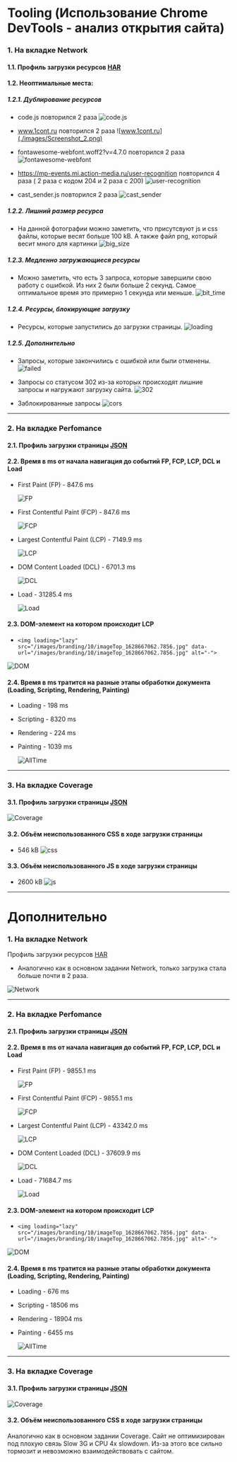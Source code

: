 # Tooling (Использование Chrome DevTools - анализ открытия сайта)

### 1. На вкладке Network

#### 1.1. Профиль загрузки ресурсов [HAR](./files/www.gd.ru.har)

#### 1.2. Неоптимальные места:

##### 1.2.1. Дублирование ресурсов

- code.js повторился 2 раза
  ![code.js](./images/Screenshot_1.png)

- www.1cont.ru повторился 2 раза
  ![www.1cont.ru](./images/Screenshot_2.png)

- fontawesome-webfont.woff2?v=4.7.0 повторился 2 раза
  ![fontawesome-webfont](./images/Screenshot_3.png)

- https://mp-events.mi.action-media.ru/user-recognition повторился 4 раза ( 2 раза с кодом 204 и 2 раза с 200)
  ![user-recognition](./images/Screenshot_4.png)

- cast_sender.js повторился 2 раза
  ![cast_sender](./images/Screenshot_5.png)

##### 1.2.2. Лишний размер ресурса

- На данной фотографии можно заметить, что присутсвуют js и css файлы, которые весят больше 100 kB. А также файл png, который весит много для картинки
  ![big_size](./images/Screenshot_6.png)

##### 1.2.3. Медленно загружающиеся ресурсы

- Можно заметить, что есть 3 запроса, которые завершили свою работу с ошибкой. Из них 2 были больше 2 секунд. Самое оптимальное время это примерно 1 секунда или меньше.
  ![bit_time](./images/Screenshot_7.png)

##### 1.2.4. Ресурсы, блокирующие загрузку

- Ресурсы, которые запустились до загрузки страницы.
  ![loading](./images/Screenshot_11.png)

##### 1.2.5. Дополнительно

- Запросы, которые закончились с ошибкой или были отменены.
  ![failed](./images/Screenshot_8.png)

- Запросы со статусом 302 из-за которых происходят лишние запросы и нагружают загрузку сайта.
  ![302](./images/Screenshot_9.png)

- Заблокированные запросы
  ![cors](./images/Screenshot_10.png)

---

### 2. На вкладке Perfomance

#### 2.1. Профиль загрузки страницы [JSON](./files/Trace-20230616T145622.json)

#### 2.2. Время в ms от начала навигация до событий FP, FCP, LCP, DCL и Load

- First Paint (FP) - 847.6 ms

  ![FP](./images/Screenshot_12.png)

- First Contentful Paint (FCP) - 847.6 ms

  ![FCP](./images/Screenshot_13.png)

- Largest Contentful Paint (LCP) - 7149.9 ms

  ![LCP](./images/Screenshot_14.png)

- DOM Content Loaded (DCL) - 6701.3 ms

  ![DCL](./images/Screenshot_15.png)

- Load - 31285.4 ms

  ![Load](./images/Screenshot_16.png)

#### 2.3. DOM-элемент на котором происходит LCP

- `<img loading="lazy" src="/images/branding/10/imageTop_1628667062.7856.jpg" data-url="/images/branding/10/imageTop_1628667062.7856.jpg" alt="-">`

![DOM](./images/Screenshot_17.png)

#### 2.4. Время в ms тратится на разные этапы обработки документа (Loading, Scripting, Rendering, Painting)

- Loading - 198 ms
- Scripting - 8320 ms
- Rendering - 224 ms
- Painting - 1039 ms

  ![AllTime](./images/Screenshot_18.png)

---

### 3. На вкладке Coverage

#### 3.1. Профиль загрузки страницы [JSON](./files/Coverage-20230616T152545.json)

![Coverage](./images/Screenshot_19.png)

#### 3.2. Объём неиспользованного CSS в ходе загрузки страницы

- 546 kB
  ![css](./images/Screenshot_20.png)

#### 3.3. Объём неиспользованного JS в ходе загрузки страницы

- 2600 kB
  ![js](./images/Screenshot_21.png)

---

# Дополнительно

### 1. На вкладке Network

Профиль загрузки ресурсов [HAR](./additionally/files/www.gd.ru.har)

- Аналогично как в основном задании Network, только загрузка стала больше почти в 2 раза.

![Network](./additionally/images/Screenshot_0.png)

---

### 2. На вкладке Perfomance

#### 2.1. Профиль загрузки страницы [JSON](./additionally/files/Trace-20230616T162727.zip)

#### 2.2. Время в ms от начала навигация до событий FP, FCP, LCP, DCL и Load

- First Paint (FP) - 9855.1 ms

  ![FP](./additionally/images/Screenshot_1.png)

- First Contentful Paint (FCP) - 9855.1 ms

  ![FCP](./additionally/images/Screenshot_2.png)

- Largest Contentful Paint (LCP) - 43342.0 ms

  ![LCP](./additionally/images/Screenshot_3.png)

- DOM Content Loaded (DCL) - 37609.9 ms

  ![DCL](./additionally/images/Screenshot_4.png)

- Load - 71684.7 ms

  ![Load](./additionally/images/Screenshot_5.png)

#### 2.3. DOM-элемент на котором происходит LCP

- `<img loading="lazy" src="/images/branding/10/imageTop_1628667062.7856.jpg" data-url="/images/branding/10/imageTop_1628667062.7856.jpg" alt="-">`

![DOM](./additionally/images/Screenshot_6.png)

#### 2.4. Время в ms тратится на разные этапы обработки документа (Loading, Scripting, Rendering, Painting)

- Loading - 676 ms
- Scripting - 18506 ms
- Rendering - 18904 ms
- Painting - 6455 ms

  ![AllTime](./additionally/images/Screenshot_7.png)

---

### 3. На вкладке Coverage

#### 3.1. Профиль загрузки страницы [JSON](./additionally/files/Coverage-20230616T164526.json)

![Coverage](./additionally/images/Screenshot_8.png)

#### 3.2. Объём неиспользованного CSS в ходе загрузки страницы

Аналогично как в основном задании Coverage. Сайт не оптимизирован под плохую связь Slow 3G и CPU 4x slowdown. Из-за этого все сильно тормозит и невозможно взаимодействовать с сайтом.
